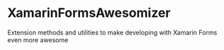 # XamarinFormsAwesomizer
Extension methods and utilities to make developing with Xamarin Forms even more awesome 
